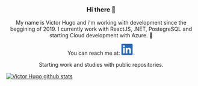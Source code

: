 ### <p align="center"> Hi there 👋 </p>

<p align="center">My name is Victor Hugo and i'm working with development since the beggining of 2019. 
I currently work with ReactJS, .NET, PostegreSQL and starting Cloud development with Azure. 🚀</p>

<p align="center">You can reach me at:  <a href="https://www.linkedin.com/in/victor-hugo-ferreira-915788169/"><img height="30" src="LI-In-Bug.png?raw=true"></a></p>

<p align="center">Starting work and studies with public repositories.</p>


[![Victor Hugo github stats](https://github-readme-stats.vercel.app/api?username=frakneable)](https://github.com/frakneable/github-readme-stats)
